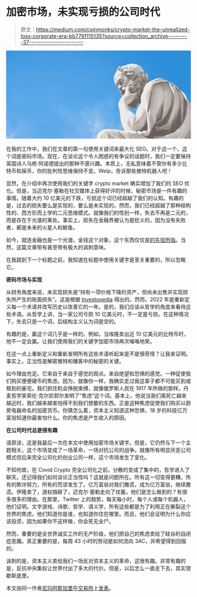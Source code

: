 # 加密市场，未实现亏损的公司时代

> 原文：<https://medium.com/coinmonks/crypto-market-the-unrealized-loss-corporate-era-bb7791115135?source=collection_archive---------37----------------------->

![](img/f352b3bc8922a492241d68d6e1de2682.png)

在我的工作中，我们在文章的第一句使用关键词来最大化 SEO。对于这一个，这个词是密码市场。现在，在谈论这个令人困惑的有争议的话题时，我们一定要保持英国诗人马修·阿诺德提出的那种不感兴趣。本质上，无私意味着不管你有多少比特币和屎币，你的批判性思维保持不变。Welp，告诉那些推特机器人吧！

显然，在介绍中再次使用我们的关键字 crypto market 确实增加了我们的 SEO 优化。但是，当迈克尔·塞勒在社交媒体上获得好评的时候，秘密市场是一件有趣的事情。随着大约 10 亿美元的下跌，亏损这个词已经超越了我们的认知。有趣的是，过去的损失要么是实现的，要么是未实现的。然而，我们已经超越了那种结构性的、西方形而上学的二元思维模式。就像我们的性别一样，失去不再是二元的，而是存在于光谱的某处。事实上，损失在金融界被认为是贬义的，因为没有失败者，都是未来的火星人和鲸鱼。

如今，就连金融也是一个光谱。金钱这个对象，这个东西仅仅是[的先验所指](https://www.google.com/url?sa=t&rct=j&q=&esrc=s&source=web&cd=&cad=rja&uact=8&ved=2ahUKEwiL94_DyLv5AhVEM1kFHWUDDcwQFnoECBAQAw&url=https%3A%2F%2Fnewderrida.wordpress.com%2Fcategory%2Fsome-key-terms%2F&usg=AOvVaw0Zrr3U_xNbfap7pdiwybIQ)。当然，这篇文章带有甚至带有极大的讽刺意味。

在我跳到下一个标题之前，我知道在标题中使用关键字是至关重要的，所以忽略它。

**密码市场与实现**

从财务角度来说，未实现损失是“持有一项价格下降的资产，但尚未出售并实现损失所产生的账面损失”。这是根据 [Investopedia](https://www.google.com/url?sa=t&rct=j&q=&esrc=s&source=web&cd=&cad=rja&uact=8&ved=2ahUKEwjHt52dybv5AhWTFFkFHaOLD2YQFnoECBIQAw&url=https%3A%2F%2Fwww.investopedia.com%2Fterms%2Fu%2Funrealizedloss.asp&usg=AOvVaw1RkCoxiOr2wngDzP8JQwYn) 得出的。然而，2022 年是重新定义每一个术语并改写历史以改善它的一年。是的，我们应该从哲学的角度来看待这些术语。从哲学上讲，当一家公司亏损 10 亿美元时，不一定是亏损。在这种情况下，失去只是一个词，后结构主义认为词是空的。

有趣的是，赢这个词几乎是一样的。例如，当埃隆卖出近 10 亿美元的比特币时，他不一定会赢。让我们使用我们的关键字加密市场再次咯咯地笑。

在这一点上重新定义和重新发明所有这些术语听起来是不是很奇怪？让我来证明。事实上，正当性是解密推特和播客中的秘密的关键。

如今理由充足。它来自于来自于感觉的观点。来自绝望和恐惧的感觉。一种促使我们购买便便硬币的焦虑。因为，就像你一样，我确实走过我这辈子都不可能买到或租到的豪宅。我们抓住机会挣脱束缚，就像俄罗斯人民在 1917 年所做的那样。丹麦哲学家索伦·克尔凯郭尔发明了“焦虑”这个词。基本上，他说当我们离死亡越来越近时，我们越来越害怕得不到我们想要的东西。正是这种焦虑促使我们购买以厨房电器命名的加密货币。你猜怎么着，资本主义知道这种恐惧，18 岁的科技亿万富翁知道你最害怕什么。你的焦虑是产生收入的原因。

**在公司时代总是很有趣**

请原谅，这是我最后一次在本文中使用加密市场关键字。但是，它仍然与下一个主题相关。这个市场变成了一场革命，一场对抗公司的战争。就像所有明显厌恶公司模式但后来完全公司化的创业公司一样，这个市场发生了变化。

不知何故，在 Covid Crypto 完全公司化之前。分散的变成了集中的，哲学进入了聊天。还记得我们如何谈论正当性吗？这就是问题所在。所有这一切变得更糟，所有的欺诈努力，所有的荒谬发生了。亿万富翁对我们撒谎，成为亿万富翁，继续撒谎。伊隆卖了，道权搞砸了，迈克尔·塞勒走向了坟墓。他们是怎么做到的？有很多很多的理由。在那里，Twitter 上的趋势，每天每小时，每个人或每个机器人，他们证明。文字游戏、诗歌、哲学、语义学，所有这些都是为了利用正在撕裂这个世界的焦虑。他们知道你是谁，也知道你住在哪里。而且，他们会证明为什么你应该投资，因为如果你不这样做，你会死无全尸。

然而，重要的是全世界诚实工作的无产阶级，他们把自己的焦虑卖给了硅谷的自闭症恶魔。真正重要的是，每周 43 小时的劳动是如何流向 3AC，并希望得到回报的。

讽刺的是，资本主义卖给我们一场反对资本主义的革命，这很有趣。非常有趣的是，反抗中央集权让世界付出了多大的代价。但是，以后怎么一直走下去，其实很歇斯底里。

本文由同一作者[尼玛阿斯加里](https://blog.hi.exchange/author/nimaasgari/)在[交易所](http://www.hi.exchange)上[发表](https://blog.hi.exchange/crypto-market-unrealized-loss/)。
